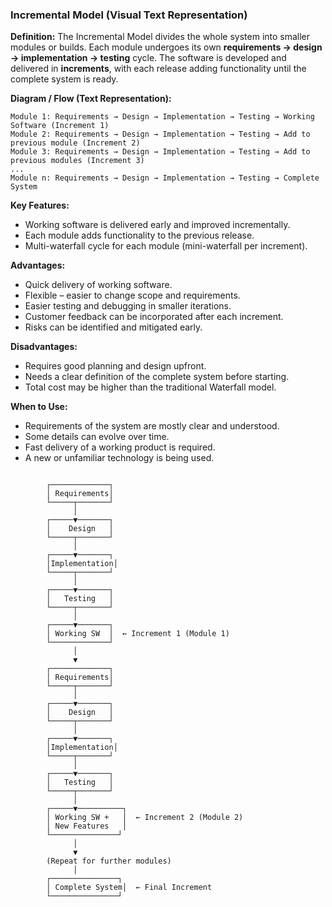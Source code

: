 
### **Incremental Model (Visual Text Representation)**

**Definition:**
The Incremental Model divides the whole system into smaller modules or builds. Each module undergoes its own **requirements → design → implementation → testing** cycle. The software is developed and delivered in **increments**, with each release adding functionality until the complete system is ready.

**Diagram / Flow (Text Representation):**

```
Module 1: Requirements → Design → Implementation → Testing → Working Software (Increment 1)
Module 2: Requirements → Design → Implementation → Testing → Add to previous module (Increment 2)
Module 3: Requirements → Design → Implementation → Testing → Add to previous modules (Increment 3)
...
Module n: Requirements → Design → Implementation → Testing → Complete System
```

**Key Features:**

* Working software is delivered early and improved incrementally.
* Each module adds functionality to the previous release.
* Multi-waterfall cycle for each module (mini-waterfall per increment).

**Advantages:**

* Quick delivery of working software.
* Flexible – easier to change scope and requirements.
* Easier testing and debugging in smaller iterations.
* Customer feedback can be incorporated after each increment.
* Risks can be identified and mitigated early.

**Disadvantages:**

* Requires good planning and design upfront.
* Needs a clear definition of the complete system before starting.
* Total cost may be higher than the traditional Waterfall model.

**When to Use:**

* Requirements of the system are mostly clear and understood.
* Some details can evolve over time.
* Fast delivery of a working product is required.
* A new or unfamiliar technology is being used.

```

        ┌─────────────┐
        │ Requirements│
        └─────┬───────┘
              │
        ┌─────▼───────┐
        │    Design   │
        └─────┬───────┘
              │
        ┌─────▼───────┐
        │Implementation│
        └─────┬───────┘
              │
        ┌─────▼───────┐
        │   Testing   │
        └─────┬───────┘
              │
        ┌─────▼───────┐
        │ Working SW  │  ← Increment 1 (Module 1)
        └─────────────┘
              │
              ▼
        ┌─────────────┐
        │ Requirements│
        └─────┬───────┘
              │
        ┌─────▼───────┐
        │    Design   │
        └─────┬───────┘
              │
        ┌─────▼───────┐
        │Implementation│
        └─────┬───────┘
              │
        ┌─────▼───────┐
        │   Testing   │
        └─────┬───────┘
              │
        ┌─────▼──────────┐
        │ Working SW +   │  ← Increment 2 (Module 2)
        │ New Features   │
        └───────────────┘
              │
              ▼
        (Repeat for further modules)
              │
        ┌───────────────┐
        │ Complete System│  ← Final Increment
        └───────────────┘

```
